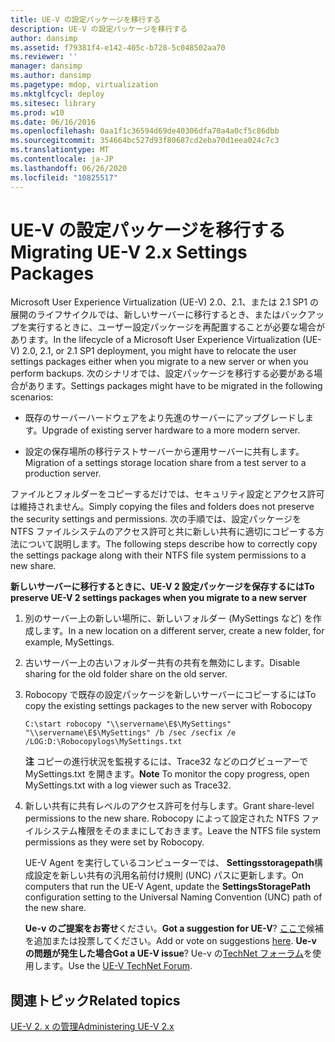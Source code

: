 ```yaml
---
title: UE-V の設定パッケージを移行する
description: UE-V の設定パッケージを移行する
author: dansimp
ms.assetid: f79381f4-e142-405c-b728-5c048502aa70
ms.reviewer: ''
manager: dansimp
ms.author: dansimp
ms.pagetype: mdop, virtualization
ms.mktglfcycl: deploy
ms.sitesec: library
ms.prod: w10
ms.date: 06/16/2016
ms.openlocfilehash: 0aa1f1c36594d69de40306dfa70a4a0cf5c86dbb
ms.sourcegitcommit: 354664bc527d93f80687cd2eba70d1eea024c7c3
ms.translationtype: MT
ms.contentlocale: ja-JP
ms.lasthandoff: 06/26/2020
ms.locfileid: "10825517"
---
```

# <span data-ttu-id="1a4e6-103">UE-V の設定パッケージを移行する</span><span class="sxs-lookup"><span data-stu-id="1a4e6-103">Migrating UE-V 2.x Settings Packages</span></span>


<span data-ttu-id="1a4e6-104">Microsoft User Experience Virtualization (UE-V) 2.0、2.1、または 2.1 SP1 の展開のライフサイクルでは、新しいサーバーに移行するとき、またはバックアップを実行するときに、ユーザー設定パッケージを再配置することが必要な場合があります。</span><span class="sxs-lookup"><span data-stu-id="1a4e6-104">In the lifecycle of a Microsoft User Experience Virtualization (UE-V) 2.0, 2.1, or 2.1 SP1 deployment, you might have to relocate the user settings packages either when you migrate to a new server or when you perform backups.</span></span> <span data-ttu-id="1a4e6-105">次のシナリオでは、設定パッケージを移行する必要がある場合があります。</span><span class="sxs-lookup"><span data-stu-id="1a4e6-105">Settings packages might have to be migrated in the following scenarios:</span></span>

-   <span data-ttu-id="1a4e6-106">既存のサーバーハードウェアをより先進のサーバーにアップグレードします。</span><span class="sxs-lookup"><span data-stu-id="1a4e6-106">Upgrade of existing server hardware to a more modern server.</span></span>

-   <span data-ttu-id="1a4e6-107">設定の保存場所の移行テストサーバーから運用サーバーに共有します。</span><span class="sxs-lookup"><span data-stu-id="1a4e6-107">Migration of a settings storage location share from a test server to a production server.</span></span>

<span data-ttu-id="1a4e6-108">ファイルとフォルダーをコピーするだけでは、セキュリティ設定とアクセス許可は維持されません。</span><span class="sxs-lookup"><span data-stu-id="1a4e6-108">Simply copying the files and folders does not preserve the security settings and permissions.</span></span> <span data-ttu-id="1a4e6-109">次の手順では、設定パッケージを NTFS ファイルシステムのアクセス許可と共に新しい共有に適切にコピーする方法について説明します。</span><span class="sxs-lookup"><span data-stu-id="1a4e6-109">The following steps describe how to correctly copy the settings package along with their NTFS file system permissions to a new share.</span></span>

**<span data-ttu-id="1a4e6-110">新しいサーバーに移行するときに、UE-V 2 設定パッケージを保存するには</span><span class="sxs-lookup"><span data-stu-id="1a4e6-110">To preserve UE-V 2 settings packages when you migrate to a new server</span></span>**

1.  <span data-ttu-id="1a4e6-111">別のサーバー上の新しい場所に、新しいフォルダー (MySettings など) を作成します。</span><span class="sxs-lookup"><span data-stu-id="1a4e6-111">In a new location on a different server, create a new folder, for example, MySettings.</span></span>

2.  <span data-ttu-id="1a4e6-112">古いサーバー上の古いフォルダー共有の共有を無効にします。</span><span class="sxs-lookup"><span data-stu-id="1a4e6-112">Disable sharing for the old folder share on the old server.</span></span>

3.  <span data-ttu-id="1a4e6-113">Robocopy で既存の設定パッケージを新しいサーバーにコピーするには</span><span class="sxs-lookup"><span data-stu-id="1a4e6-113">To copy the existing settings packages to the new server with Robocopy</span></span>

    ``` syntax
    C:\start robocopy "\\servername\E$\MySettings" "\\servername\E$\MySettings" /b /sec /secfix /e /LOG:D:\Robocopylogs\MySettings.txt
    ```

    <span data-ttu-id="1a4e6-114">**注** コピーの進行状況を監視するには、Trace32 などのログビューアーで MySettings.txt を開きます。</span><span class="sxs-lookup"><span data-stu-id="1a4e6-114">**Note** To monitor the copy progress, open MySettings.txt with a log viewer such as Trace32.</span></span>

     

4.  <span data-ttu-id="1a4e6-115">新しい共有に共有レベルのアクセス許可を付与します。</span><span class="sxs-lookup"><span data-stu-id="1a4e6-115">Grant share-level permissions to the new share.</span></span> <span data-ttu-id="1a4e6-116">Robocopy によって設定された NTFS ファイルシステム権限をそのままにしておきます。</span><span class="sxs-lookup"><span data-stu-id="1a4e6-116">Leave the NTFS file system permissions as they were set by Robocopy.</span></span>

    <span data-ttu-id="1a4e6-117">UE-V Agent を実行しているコンピューターでは、 **Settingsstoragepath**構成設定を新しい共有の汎用名前付け規則 (UNC) パスに更新します。</span><span class="sxs-lookup"><span data-stu-id="1a4e6-117">On computers that run the UE-V Agent, update the **SettingsStoragePath** configuration setting to the Universal Naming Convention (UNC) path of the new share.</span></span>

    <span data-ttu-id="1a4e6-118">**Ue-v のご提案をお寄せ**ください。</span><span class="sxs-lookup"><span data-stu-id="1a4e6-118">**Got a suggestion for UE-V**?</span></span> <span data-ttu-id="1a4e6-119">[ここで](http://uev.uservoice.com/forums/280428-microsoft-user-experience-virtualization)候補を追加または投票してください。</span><span class="sxs-lookup"><span data-stu-id="1a4e6-119">Add or vote on suggestions [here](http://uev.uservoice.com/forums/280428-microsoft-user-experience-virtualization).</span></span> <span data-ttu-id="1a4e6-120">**Ue-v の問題が発生した場合**</span><span class="sxs-lookup"><span data-stu-id="1a4e6-120">**Got a UE-V issue**?</span></span> <span data-ttu-id="1a4e6-121">Ue-v の[TechNet フォーラム](https://social.technet.microsoft.com/Forums/home?forum=mdopuev)を使用します。</span><span class="sxs-lookup"><span data-stu-id="1a4e6-121">Use the [UE-V TechNet Forum](https://social.technet.microsoft.com/Forums/home?forum=mdopuev).</span></span>

## <span data-ttu-id="1a4e6-122">関連トピック</span><span class="sxs-lookup"><span data-stu-id="1a4e6-122">Related topics</span></span>


[<span data-ttu-id="1a4e6-123">UE-V 2. x の管理</span><span class="sxs-lookup"><span data-stu-id="1a4e6-123">Administering UE-V 2.x</span></span>](administering-ue-v-2x-new-uevv2.md)

 

 





